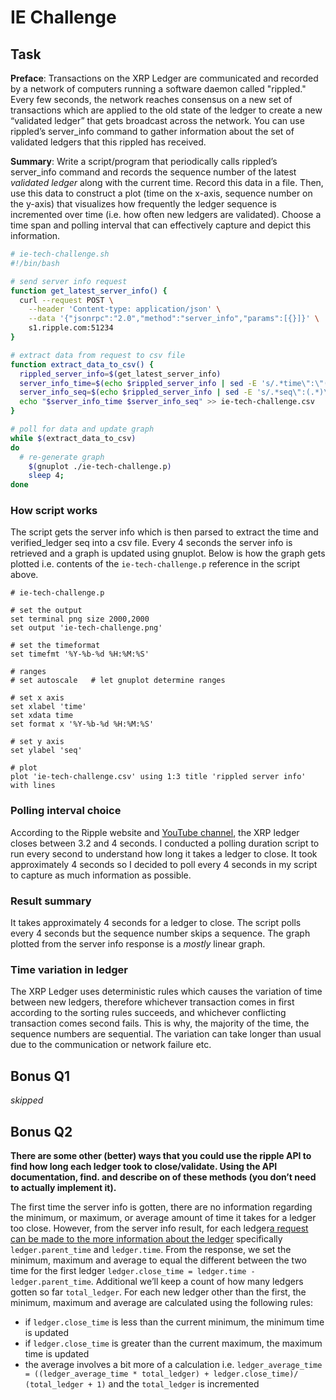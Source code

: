 # IE Challenge

## Task
**Preface**: Transactions on the XRP Ledger are communicated and recorded by a network of computers running a software daemon called "rippled." Every few seconds, the network reaches consensus on a new set of transactions which are applied to the old state of the ledger to create a new “validated ledger” that gets broadcast across the network. You can use rippled’s server_info command to gather information about the set of validated ledgers that this rippled has received.

**Summary**: Write a script/program that periodically calls rippled’s server_info command and records the sequence number of the latest *validated ledger* along with the current time. Record this data in a file. Then, use this data to construct a plot (time on the x-axis, sequence number on the y-axis) that visualizes how frequently the ledger sequence is incremented over time (i.e. how often new ledgers are validated). Choose a time span and polling interval that can effectively capture and depict this information.

```sh
# ie-tech-challenge.sh
#!/bin/bash

# send server info request
function get_latest_server_info() {
  curl --request POST \
    --header 'Content-type: application/json' \
    --data '{"jsonrpc":"2.0","method":"server_info","params":[{}]}' \
    s1.ripple.com:51234
}

# extract data from request to csv file
function extract_data_to_csv() {
  rippled_server_info=$(get_latest_server_info)
  server_info_time=$(echo $rippled_server_info | sed -E 's/.*time\":\"(.*)\",\"uptime.*/\1/')
  server_info_seq=$(echo $rippled_server_info | sed -E 's/.*seq\":(.*)\},\"validation_quorum.*/\1/')
  echo "$server_info_time $server_info_seq" >> ie-tech-challenge.csv
}

# poll for data and update graph
while $(extract_data_to_csv)
do
  # re-generate graph
    $(gnuplot ./ie-tech-challenge.p)
    sleep 4;
done
```

### How script works
The script gets the server info which is then parsed to extract the time and verified_ledger seq into a csv file. Every 4 seconds the server info is retrieved and a graph is updated using gnuplot. Below is how the graph gets plotted i.e. contents of the `ie-tech-challenge.p` reference in the script above.

```
# ie-tech-challenge.p

# set the output
set terminal png size 2000,2000
set output 'ie-tech-challenge.png'

# set the timeformat
set timefmt '%Y-%b-%d %H:%M:%S'

# ranges
# set autoscale   # let gnuplot determine ranges

# set x axis
set xlabel 'time'
set xdata time
set format x '%Y-%b-%d %H:%M:%S'

# set y axis
set ylabel 'seq'

# plot
plot 'ie-tech-challenge.csv' using 1:3 title 'rippled server info' with lines
```

### Polling interval choice
According to the Ripple website and [YouTube channel](https://www.youtube.com/watch?v=TezY4rLd_Qc), the XRP ledger closes between 3.2 and 4 seconds. I conducted a polling duration script to run every second to understand how long it takes a ledger to close. It took approximately 4 seconds so I decided to poll every 4 seconds in my script to capture as much information as possible.

### Result summary
It takes approximately 4 seconds for a ledger to close. The script polls every 4 seconds but the sequence number skips a sequence. The graph plotted from the server info response is a *mostly* linear graph.

### Time variation in ledger
The XRP Ledger uses deterministic rules which causes the variation of time between new ledgers, therefore whichever transaction comes in first according to the sorting rules succeeds, and whichever conflicting transaction comes second fails. This is why, the majority of the time, the sequence numbers are sequential. The variation can take longer than usual due to the communication or network failure etc.

## Bonus Q1
*skipped*

## Bonus Q2
**There are some other (better) ways that you could use the ripple API to find how long each ledger took to close/validate. Using the API documentation, find. and describe on of these methods (you don’t need to actually implement it).**

The first time the server info is gotten, there are no information regarding the minimum, or maximum, or average amount of time it takes for a ledger too close. However, from the server info result, for each ledger[a request can be made to the more information about the ledger](https://xrpl.org/ledger.html) specifically `ledger.parent_time` and `ledger.time`.
From the response, we set the minimum, maximum and average to equal the different between the two time for the first ledger `ledger.close_time = ledger.time - ledger.parent_time`. Additional we’ll keep a count of how many ledgers gotten so far `total_ledger`.
For each new ledger other than the first, the minimum, maximum and average are calculated using the following rules:
* if `ledger.close_time` is less than the current minimum, the minimum time is updated
* if `ledger.close_time` is greater than the current maximum, the maximum time is updated
* the average involves a bit more of a calculation i.e. `ledger_average_time = ((ledger_average_time * total_ledger) + ledger.close_time)/ (total_ledger + 1)` and the `total_ledger` is incremented
